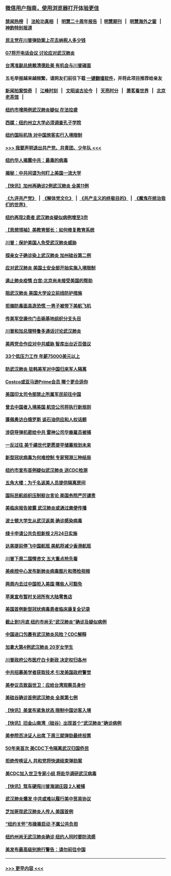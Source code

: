 ### [微信用户指南，使用浏览器打开体验更佳](https://github.com/gfw-breaker/banned-news1/blob/master/indexes/wechat-guide.md?t=0)
#### [禁闻热榜](热点新闻.md?t=0)  &nbsp;&nbsp;|&nbsp;&nbsp; [法轮功真相](https://github.com/gfw-breaker/truth/blob/master/README.md?t=0) &nbsp;&nbsp;|&nbsp;&nbsp; [明慧二十周年报告](https://github.com/gfw-breaker/mh-reports/blob/master/README.md?t=0) &nbsp;&nbsp;|&nbsp;&nbsp;[明慧期刊](https://github.com/gfw-breaker/mh-qikan) &nbsp;&nbsp;|&nbsp;&nbsp; [明慧海外之窗](https://github.com/gfw-breaker/mh-news/blob/master/README.md?t=0) &nbsp;&nbsp;|&nbsp;&nbsp; [神韵特别报道](https://github.com/gfw-breaker/mh-news/blob/master/shenyun.md?t=0)
#### [民主党在川普弹劾案上花去纳税人多少钱](../pages/nsc412/n11841941.md?t=02040233) 
#### [G7将开电话会议 讨论应对武汉肺炎](../pages/nsc412/n11841658.md?t=02040233) 
#### [台湾准副总统赖清德赴美 有机会与川普碰面](../pages/nsc412/n11841332.md?t=02040233) 
#### 五毛举报越来越频繁，请网友们前往下载 [一键翻墙软件](https://github.com/gfw-breaker/ssr-accounts)，并将此项目推荐给亲友
#### [新闻拍案惊奇](https://github.com/gfw-breaker/banned-news1/blob/master/pages/link4.md) &nbsp;&nbsp;|&nbsp;&nbsp; [江峰时刻](https://github.com/gfw-breaker/banned-news1/blob/master/pages/link4.md) &nbsp;&nbsp;|&nbsp;&nbsp; [文昭谈古论今](https://github.com/gfw-breaker/banned-news1/blob/master/pages/link4.md) &nbsp;&nbsp;|&nbsp;&nbsp; [天亮时分](https://github.com/gfw-breaker/banned-news1/blob/master/pages/link4.md) &nbsp;&nbsp;|&nbsp;&nbsp; [萧茗看世界](https://github.com/gfw-breaker/banned-news1/blob/master/pages/link4.md) &nbsp;&nbsp;|&nbsp;&nbsp; [北京老茶馆](https://github.com/gfw-breaker/banned-news1/blob/master/pages/link4.md) &nbsp;&nbsp;|&nbsp;&nbsp; 
#### [纽约市增两例武汉肺炎疑似 在法拉盛](../pages/nsc412/n11840625.md?t=02040233) 
#### [西媒：纽约州立大学必须调查孔子学院](../pages/nsc412/n11840637.md?t=02040233) 
#### [纽约国际机场  对中国旅客实行入境限制](../pages/nsc412/n11840619.md?t=02040233) 
#### [>>> 我要声明退出共产党、共青团、少年队 <<<](https://github.com/begood0513/goodnews/blob/master/quit/letter.md) 
#### [纽约华人揭露中共：最毒的病毒](../pages/nsc412/n11840631.md?t=02040233) 
#### [揭秘：中共间谍为何盯上美国一流大学](../pages/nsc412/n11840270.md?t=02040233) 
#### [【快讯】加州再确诊2例武汉肺炎 全美11例](../pages/nsc412/n11840339.md?t=02040233) 
#### [《九评共产党》](https://github.com/begood0513/9ping.md/blob/master/README.md) &nbsp;|&nbsp; [《解体党文化》](../../../../jtdwh.md/blob/master/README.md)  &nbsp;|&nbsp; [《共产主义的终极目的》](../../../../gczydzjmd.md/blob/master/README.md) &nbsp;|&nbsp; [《魔鬼在统治我们的世界》](../../../../mgztzwmdsj.md/blob/master/README.md) 
#### [纽约再现2患者 武汉肺炎疑似病例增至3宗](../pages/nsc412/n11840010.md?t=02040233) 
#### [【思想领袖】美教育部长：如何修复教育系统](../pages/nsc412/n11690865.md?t=02040233) 
#### [川普：保护美国人免受武汉肺炎威胁](../pages/nsc412/n11839718.md?t=02040233) 
#### [探亲女子确诊染上武汉肺炎 加州硅谷第二例](../pages/nsc412/n11839784.md?t=02040233) 
#### [应对武汉肺炎 美国土安全部开始实施入境限制](../pages/nsc412/n11839729.md?t=02040233) 
#### [遏止肺炎疫情 白宫:北京尚未接受美国的帮助](../pages/nsc412/n11839660.md?t=02040233) 
#### [阻武汉肺炎 美国大学设立前线防护措施](../pages/nsc412/n11839479.md?t=02040233) 
#### [拒摘防毒面具造恐慌 一男子被带下美航飞机](../pages/nsc412/n11839455.md?t=02040233) 
#### [传美军空袭也门击毙基地组织分支头目](../pages/nsc412/n11839210.md?t=02040233) 
#### [川普和加总理特鲁多通话讨论武汉肺炎](../pages/nsc412/n11839128.md?t=02040233) 
#### [美两党合作应对中共威胁 智库出台近百倡议](../pages/nsc412/n11838437.md?t=02040233) 
#### [33个低压力工作 年薪75000美元以上](../pages/nsc412/n11834441.md?t=02040233) 
#### [防武汉肺炎 驻韩美军对中国归来军人隔离](../pages/nsc412/n11838970.md?t=02040233) 
#### [Costco或亚马逊Prime会员 哪个更合适你](../pages/nsc412/n11834459.md?t=02040233) 
#### [美国印太司令部禁止所属军民前往中国](../pages/nsc412/n11838418.md?t=02040233) 
#### [曾去中国者入境美国 航空公司将执行新规则](../pages/nsc412/n11838375.md?t=02040233) 
#### [蓬佩奥访白俄罗斯 谈石油供应和人权话题](../pages/nsc412/n11838242.md?t=02040233) 
#### [涉窃导弹机密给中共 雷神公司华裔雇员被捕](../pages/nsc412/n11838129.md?t=02040233) 
#### [一反过往 美千禧世代更愿提早储蓄规划未来](../pages/nsc412/n11837601.md?t=02040233) 
#### [新型冠状病毒为何难控制 专家预测三种结局](../pages/nsc412/n11838002.md?t=02040233) 
#### [纽约市宣布首例疑似武汉肺炎 送CDC检测](../pages/nsc412/n11837852.md?t=02040233) 
#### [五角大楼：为千名返美人员提供隔离房间](../pages/nsc412/n11837831.md?t=02040233) 
#### [国际民航组织压制挺台言论 美国务院严厉谴责](../pages/nsc412/n11837791.md?t=02040233) 
#### [美临床报告披露 武汉肺炎或通过粪便传播](../pages/nsc412/n11837626.md?t=02040233) 
#### [波士顿大学生从武汉返美 确诊感染病毒](../pages/nsc412/n11837580.md?t=02040233) 
#### [绿卡申请公共负担新规 2月24日实施](../pages/nsc412/n11836634.md?t=02040233) 
#### [达美提前停飞中国航班 美航将减少香港航班](../pages/nsc412/n11837649.md?t=02040233) 
#### [川普下周二国情咨文 五大重点抢先看](../pages/nsc412/n11837512.md?t=02040233) 
#### [美疾控中心发布新肺炎病毒图片和筛检视频](../pages/nsc412/n11837491.md?t=02040233) 
#### [两周内去过中国拒入美国 哪些人可豁免](../pages/nsc412/n11837400.md?t=02040233) 
#### [苹果宣布暂时关闭所有大陆零售店](../pages/nsc412/n11837097.md?t=02040233) 
#### [美国首例新型冠状病毒患者临床康复全记录](../pages/nsc412/n11836513.md?t=02040233) 
#### [截止到1月底  纽约市尚无“武汉肺炎”确诊及疑似病例](../pages/nsc412/n11836657.md?t=02040233) 
#### [中国进口包裹有武汉肺炎风险？CDC解释](../pages/nsc412/n11836321.md?t=02040233) 
#### [加拿大第4例武汉肺炎 20岁女学生](../pages/nsc412/n11836537.md?t=02040233) 
#### [川普政府公布医疗白卡新政 决定权归各州](../pages/nsc412/n11836336.md?t=02040233) 
#### [中共招募美学者获取技术 引发美国政府警觉](../pages/nsc412/n11836277.md?t=02040233) 
#### [美参议员致函世卫：应给台湾观察员身份](../pages/nsc412/n11836183.md?t=02040233) 
#### [美硅谷确诊首例武汉肺炎 全美第七例](../pages/nsc412/n11836093.md?t=02040233) 
#### [【快讯】美宣布紧急状态 限制中国访客入境](../pages/nsc412/n11836030.md?t=02040233) 
#### [【快讯】旧金山南湾（硅谷）出现首个“武汉肺炎”确诊病例](../pages/nsc412/n11836084.md?t=02040233) 
#### [美参院否决证人出席 下周三就弹劾最终投票](../pages/nsc412/n11835900.md?t=02040233) 
#### [50年来首次 美CDC下令隔离武汉归国侨民](../pages/nsc412/n11835854.md?t=02040233) 
#### [拒绝传唤证人 共和党将快速结束弹劾案](../pages/nsc412/n11835573.md?t=02040233) 
#### [美CDC加入世卫专家小组 将赴华调研武汉病毒](../pages/nsc412/n11835584.md?t=02040233) 
#### [【快讯】驾车硬闯川普海湖庄园 2人被捕](../pages/nsc412/n11835785.md?t=02040233) 
#### [武汉肺炎爆发 中共或难以履行美中贸易协议](../pages/nsc412/n11834752.md?t=02040233) 
#### [芝加哥现武汉肺炎人传人 美国首例](../pages/nsc412/n11834730.md?t=02040233) 
#### [“纽约关怀”布碌崙启动  不属公共负担](../pages/nsc412/n11834269.md?t=02040233) 
#### [纽约州尚无武汉肺炎确诊  纽约人同时要防流感](../pages/nsc412/n11834247.md?t=02040233) 
#### [美发布最高级别旅行警告：请勿前往中国](../pages/nsc412/n11834038.md?t=02040233) 

----
#### [ >>> 更早内容 <<< ](../indexes/nsc412-earlier.md)
